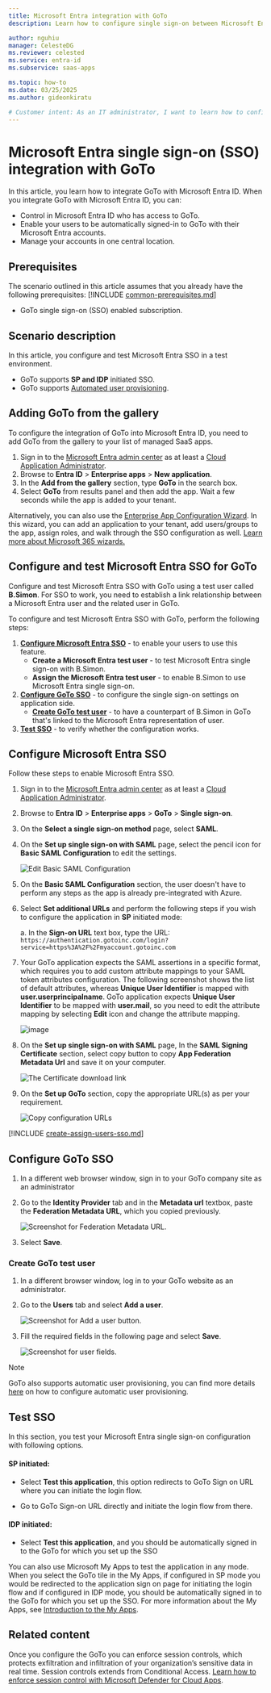 ```yaml
---
title: Microsoft Entra integration with GoTo
description: Learn how to configure single sign-on between Microsoft Entra ID and GoTo.

author: nguhiu
manager: CelesteDG
ms.reviewer: celested
ms.service: entra-id
ms.subservice: saas-apps

ms.topic: how-to
ms.date: 03/25/2025
ms.author: gideonkiratu

# Customer intent: As an IT administrator, I want to learn how to configure single sign-on between Microsoft Entra ID and GoTo so that I can control who has access to GoTo, enable automatic sign-in with Microsoft Entra accounts, and manage my accounts in one central location.
---
```

# Microsoft Entra single sign-on (SSO) integration with GoTo

In this article,  you learn how to integrate GoTo with Microsoft Entra ID. When you integrate GoTo with Microsoft Entra ID, you can:

* Control in Microsoft Entra ID who has access to GoTo.
* Enable your users to be automatically signed-in to GoTo with their Microsoft Entra accounts.
* Manage your accounts in one central location.

## Prerequisites
The scenario outlined in this article assumes that you already have the following prerequisites:
[!INCLUDE [common-prerequisites.md](~/identity/saas-apps/includes/common-prerequisites.md)]
* GoTo single sign-on (SSO) enabled subscription.

## Scenario description

In this article,  you configure and test Microsoft Entra SSO in a test environment.

* GoTo supports **SP and IDP** initiated SSO.
* GoTo supports [Automated user provisioning](goto-provisioning-tutorial.md).

## Adding GoTo from the gallery

To configure the integration of GoTo into Microsoft Entra ID, you need to add GoTo from the gallery to your list of managed SaaS apps.

1. Sign in to the [Microsoft Entra admin center](https://entra.microsoft.com) as at least a [Cloud Application Administrator](~/identity/role-based-access-control/permissions-reference.md#cloud-application-administrator).
1. Browse to **Entra ID** > **Enterprise apps** > **New application**.
1. In the **Add from the gallery** section, type **GoTo** in the search box.
1. Select **GoTo** from results panel and then add the app. Wait a few seconds while the app is added to your tenant.

 Alternatively, you can also use the [Enterprise App Configuration Wizard](https://portal.office.com/AdminPortal/home?Q=Docs#/azureadappintegration). In this wizard, you can add an application to your tenant, add users/groups to the app, assign roles, and walk through the SSO configuration as well. [Learn more about Microsoft 365 wizards.](/microsoft-365/admin/misc/azure-ad-setup-guides)

<a name='configure-and-test-azure-ad-sso-for-goto'></a>

## Configure and test Microsoft Entra SSO for GoTo

Configure and test Microsoft Entra SSO with GoTo using a test user called **B.Simon**. For SSO to work, you need to establish a link relationship between a Microsoft Entra user and the related user in GoTo.

To configure and test Microsoft Entra SSO with GoTo, perform the following steps:

1. **[Configure Microsoft Entra SSO](#configure-azure-ad-sso)** - to enable your users to use this feature.
    * **Create a Microsoft Entra test user** - to test Microsoft Entra single sign-on with B.Simon.
    * **Assign the Microsoft Entra test user** - to enable B.Simon to use Microsoft Entra single sign-on.
1. **[Configure GoTo SSO](#configure-goto-sso)** - to configure the single sign-on settings on application side.
    * **[Create GoTo test user](#create-goto-test-user)** - to have a counterpart of B.Simon in GoTo that's linked to the Microsoft Entra representation of user.
1. **[Test SSO](#test-sso)** - to verify whether the configuration works.

<a name='configure-azure-ad-sso'></a>

## Configure Microsoft Entra SSO

Follow these steps to enable Microsoft Entra SSO.

1. Sign in to the [Microsoft Entra admin center](https://entra.microsoft.com) as at least a [Cloud Application Administrator](~/identity/role-based-access-control/permissions-reference.md#cloud-application-administrator).
1. Browse to **Entra ID** > **Enterprise apps** > **GoTo** > **Single sign-on**.
1. On the **Select a single sign-on method** page, select **SAML**.
1. On the **Set up single sign-on with SAML** page, select the pencil icon for **Basic SAML Configuration** to edit the settings.

   ![Edit Basic SAML Configuration](common/edit-urls.png)

1. On the **Basic SAML Configuration** section, the user doesn't have to perform any steps as the app is already pre-integrated with Azure.

1. Select **Set additional URLs** and perform the following steps if you wish to configure the application in **SP** initiated mode:

	a. In the **Sign-on URL** text box, type the URL:
    `https://authentication.gotoinc.com/login?service=https%3A%2F%2Fmyaccount.gotoinc.com`

1. Your GoTo application expects the SAML assertions in a specific format, which requires you to add custom attribute mappings to your SAML token attributes configuration. The following screenshot shows the list of default attributes, whereas **Unique User Identifier** is mapped with **user.userprincipalname**. GoTo application expects **Unique User Identifier** to be mapped with **user.mail**, so you need to edit the attribute mapping by selecting **Edit** icon and change the attribute mapping.

	![image](common/default-attributes.png)

1. On the **Set up single sign-on with SAML** page, In the **SAML Signing Certificate** section, select copy button to copy **App Federation Metadata Url** and save it on your computer.

	![The Certificate download link](common/copy-metadataurl.png)

6. On the **Set up GoTo** section, copy the appropriate URL(s) as per your requirement.

	![Copy configuration URLs](common/copy-configuration-urls.png)

<a name='create-an-azure-ad-test-user'></a>

[!INCLUDE [create-assign-users-sso.md](~/identity/saas-apps/includes/create-assign-users-sso.md)]

## Configure GoTo SSO




1. In a different web browser window, sign in to your GoTo company site as an administrator

1. Go to the **Identity Provider** tab and in the **Metadata url** textbox, paste the **Federation Metadata URL**, which you copied previously.

    ![Screenshot for Federation Metadata URL.](./media/goto-tutorial/configuration.png)

1. Select **Save**.

### Create GoTo test user

1. In a different browser window, log in to your GoTo website as an administrator.

1. Go to the **Users** tab and select **Add a user**.

    ![Screenshot for Add a user button.](./media/goto-tutorial/add-user.png)

1. Fill the required fields in the following page and select **Save**.

    ![Screenshot for user fields.](./media/goto-tutorial/create-user.png)

> [!NOTE]
> GoTo also supports automatic user provisioning, you can find more details [here](./goto-provisioning-tutorial.md) on how to configure automatic user provisioning.

## Test SSO 

In this section, you test your Microsoft Entra single sign-on configuration with following options. 

#### SP initiated:

* Select **Test this application**, this option redirects to GoTo Sign on URL where you can initiate the login flow.  

* Go to GoTo Sign-on URL directly and initiate the login flow from there.

#### IDP initiated:

* Select **Test this application**, and you should be automatically signed in to the GoTo for which you set up the SSO 

You can also use Microsoft My Apps to test the application in any mode. When you select the GoTo tile in the My Apps, if configured in SP mode you would be redirected to the application sign on page for initiating the login flow and if configured in IDP mode, you should be automatically signed in to the GoTo for which you set up the SSO. For more information about the My Apps, see [Introduction to the My Apps](https://support.microsoft.com/account-billing/sign-in-and-start-apps-from-the-my-apps-portal-2f3b1bae-0e5a-4a86-a33e-876fbd2a4510).

## Related content

Once you configure the GoTo you can enforce session controls, which protects exfiltration and infiltration of your organization’s sensitive data in real time. Session controls extends from Conditional Access. [Learn how to enforce session control with Microsoft Defender for Cloud Apps](/cloud-app-security/proxy-deployment-aad).
